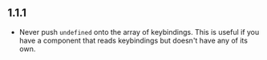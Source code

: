 ## 1.1.1

* Never push `undefined` onto the array of keybindings. This is useful
  if you have a component that reads keybindings but doesn't have any of its own.
